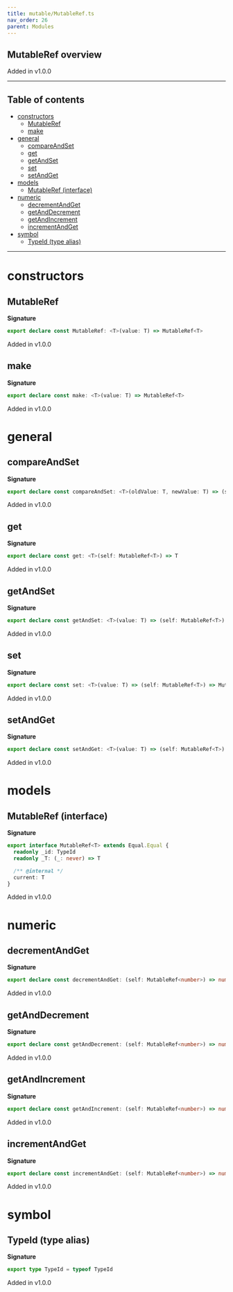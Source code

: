 ```yaml
---
title: mutable/MutableRef.ts
nav_order: 26
parent: Modules
---
```


## MutableRef overview

Added in v1.0.0

---

<h2 class="text-delta">Table of contents</h2>

- [constructors](#constructors)
  - [MutableRef](#mutableref)
  - [make](#make)
- [general](#general)
  - [compareAndSet](#compareandset)
  - [get](#get)
  - [getAndSet](#getandset)
  - [set](#set)
  - [setAndGet](#setandget)
- [models](#models)
  - [MutableRef (interface)](#mutableref-interface)
- [numeric](#numeric)
  - [decrementAndGet](#decrementandget)
  - [getAndDecrement](#getanddecrement)
  - [getAndIncrement](#getandincrement)
  - [incrementAndGet](#incrementandget)
- [symbol](#symbol)
  - [TypeId (type alias)](#typeid-type-alias)

---

# constructors

## MutableRef

**Signature**

```ts
export declare const MutableRef: <T>(value: T) => MutableRef<T>
```

Added in v1.0.0

## make

**Signature**

```ts
export declare const make: <T>(value: T) => MutableRef<T>
```

Added in v1.0.0

# general

## compareAndSet

**Signature**

```ts
export declare const compareAndSet: <T>(oldValue: T, newValue: T) => (self: MutableRef<T>) => boolean
```

Added in v1.0.0

## get

**Signature**

```ts
export declare const get: <T>(self: MutableRef<T>) => T
```

Added in v1.0.0

## getAndSet

**Signature**

```ts
export declare const getAndSet: <T>(value: T) => (self: MutableRef<T>) => T
```

Added in v1.0.0

## set

**Signature**

```ts
export declare const set: <T>(value: T) => (self: MutableRef<T>) => MutableRef<T>
```

Added in v1.0.0

## setAndGet

**Signature**

```ts
export declare const setAndGet: <T>(value: T) => (self: MutableRef<T>) => T
```

Added in v1.0.0

# models

## MutableRef (interface)

**Signature**

```ts
export interface MutableRef<T> extends Equal.Equal {
  readonly _id: TypeId
  readonly _T: (_: never) => T

  /** @internal */
  current: T
}
```

Added in v1.0.0

# numeric

## decrementAndGet

**Signature**

```ts
export declare const decrementAndGet: (self: MutableRef<number>) => number
```

Added in v1.0.0

## getAndDecrement

**Signature**

```ts
export declare const getAndDecrement: (self: MutableRef<number>) => number
```

Added in v1.0.0

## getAndIncrement

**Signature**

```ts
export declare const getAndIncrement: (self: MutableRef<number>) => number
```

Added in v1.0.0

## incrementAndGet

**Signature**

```ts
export declare const incrementAndGet: (self: MutableRef<number>) => number
```

Added in v1.0.0

# symbol

## TypeId (type alias)

**Signature**

```ts
export type TypeId = typeof TypeId
```

Added in v1.0.0
